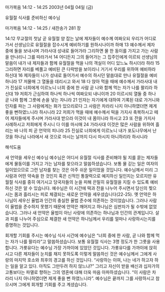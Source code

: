 마가복음 14:12 - 14:25 
2003년 04월 04일 (금)

유월절 식사를 준비하신 예수님



마가복음 14:12 - 14:25 / 새찬송가 281 장


14:12 무교절의 첫날 곧 유월절 양 잡는 날에 제자들이 예수께 여짜오되 우리가 어디로 가서 선생님으로 유월절을 잡수시게 예비하기를 원하시나이까 하매 
13 예수께서 제자 중에 둘을 보내시며 가라사대 성내로 들어가라 그리하면 물 한 동이를 가지고 가는 사람을 만나리니 그를 따라가서 
14 어디든지 그의 들어가는 그 집주인에게 이르되 선생님의 말씀이 내가 내 제자들과 함께 유월절을 먹을 나의 객실이 어디 있느뇨 하시더라 하라 
15 그리하면 자리를 베풀고 예비된 큰 다락방을 보이리니 거기서 우리를 위하여 예비하라 하신대 
16 제자들이 나가 성내로 들어가서 예수의 하시던 말씀대로 만나 유월절을 예비하니라 
17 저물매 그 열둘을 데리시고 와서 
18 다 앉아 먹을 때에 예수께서 가라사대 내가 진실로 너희에게 이르노니 너희 중에 한 사람 곧 나와 함께 먹는 자가 나를 팔리라 하신대 
19 저희가 근심하여 하나씩 하나씩 여짜오되 내니이까 
20 이르시되 열둘 중 하나 곧 나와 함께 그릇에 손을 넣는 자니라 
21 인자는 자기에게 대하여 기록된 대로 가거니와 인자를 파는 그 사람에게는 화가 있으리로다 그 사람은 차라리 나지 아니하였더면 제게 좋을 뻔하였느니라 하시니라 
22 저희가 먹을 때에 예수께서 떡을 가지사 축복하시고 떼어 제자들에게 주시며 가라사대 받으라 이것이 내 몸이니라 하시고 
23 또 잔을 가지사 사례하시고 저희에게 주시니 다 이를 마시매 
24 가라사대 이것은 많은 사람을 위하여 흘리는 바 나의 피 곧 언약의 피니라 
25 진실로 너희에게 이르노니 내가 포도나무에서 난 것을 하나님 나라에서 새 것으로 마시는 날까지 다시 마시지 아니하리라 하시니라

해석도움





새 언약을 세우신 예수님 
예수님은 어디서 유월절 식사를 준비해야 될 지를 묻는 제자들에게 물동이를 가지고 가는 남자를 찾으라고 말씀하셨습니다. 보통 물 긷는 일은 여자의 일이었으므로 그런 남자를 찾는 것은 아주 쉬운 일이었을 것입니다. 예수님께서 미리 그 사람과 어떤 약속을 한 것인지 혹은 신적인 통찰력으로 예지하신 일인지는 모르지만 유월절 식사를 중히 여기시고 당국자들의 눈을 피해 은밀히 유월절을 지킬 수 있도록 예비하신 것은 알 수 있습니다. 예수님은 이 시간에 떡과 잔을 나누어 주시면서 당신의 찢으시는 몸과 흘리시는 피로 체결되는 새로운 언약을 세우셨습니다(22-25). 옛 언약은 하나님이 세우신 율법과 인간의 충실한 율법 준수에 의존하는 것이었습니다. 그러나 사람이 율법을 준수하지 못했기 때문에 언약은 깨어지고 하나님은 심판자가 될 수밖에 없었습니다. 그러나 새 언약은 율법이 아닌 사랑에 의존하는 하나님과 인간의 관계입니다. 살과 피를 나누어 주심으로 체결한 새 언약은 하나님께서 우리를 얼마나 사랑하시는지를 증명하는 것입니다.

회개할 기회를 주시는 예수님 
식사 시간에 예수님은 “너희 중에 한 사람, 곧 나와 함께 먹는 자가 나를 팔리라”고 말씀하셨습니다. 보통 유월절 식사는 3명 정도가 한 그릇을 사용합니다. 가룟유다는 예수님 가장 가까이에 있었던 것입니다. 가룟유다를 가까이에 앉히시고 다른 제자들이 눈치를 채지 못하도록 이렇게 말씀하신 것은 예수님께서 그에게 사랑의 마지막 호소와 최후의 경고를 하신 것입니다. “사랑하는 이여, 나는 네가 하고자 하는 일을 알고 있다. 아직도 그만두려 하지 않느냐?” 그리고 자신이 받을 배신과 십자가의 고통보다는 파멸로 향하는 그의 영혼에 대해 더욱 마음 아파하셨습니다. “이 사람은 차라리 나지 아니하였더면 제게 좋을 뻔 하였느니라”. 예수님은 끝까지 그를 사랑하시고 참으시며 그에게 회개할 기회를 주고 계셨습니다.